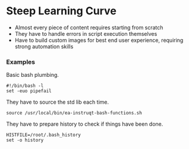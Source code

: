 # Steep Learning Curve

- Almost every piece of content requires starting from scratch
- They have to handle errors in script execution themselves
- Have to build custom images for best end user experience, requiring strong automation skills

### Examples

Basic bash plumbing.

```shell
#!/bin/bash -l
set -euo pipefail
```

They have to source the std lib each time.

```shell
source /usr/local/bin/ea-instruqt-bash-functions.sh
```

They have to prepare history to check if things have been done.

```shell
HISTFILE=/root/.bash_history
set -o history
```
